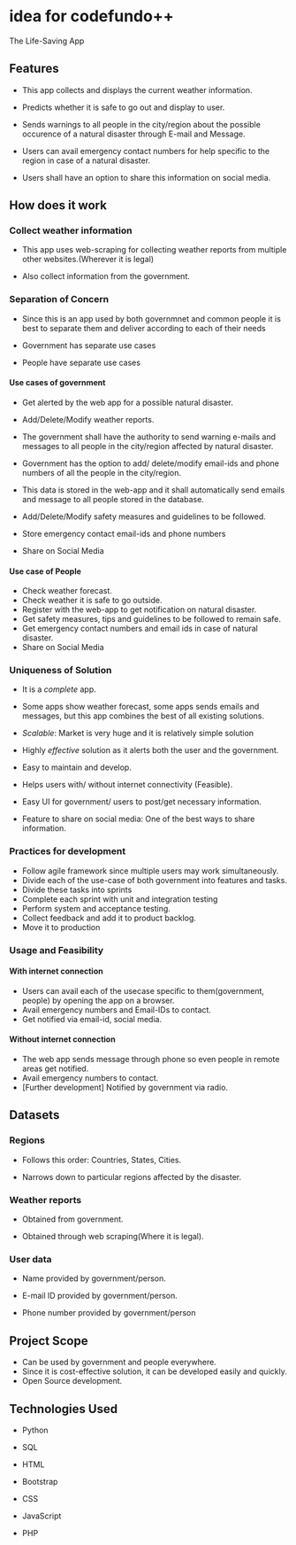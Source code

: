 # idea for codefundo++

The Life-Saving App

## Features

* This app collects and displays the current weather information.

* Predicts whether it is safe to go out and display to user.

* Sends warnings to all people in the city/region about the possible occurence of a natural disaster through E-mail and Message.

* Users can avail emergency contact numbers for help specific to the region in case of a natural disaster.

* Users shall have an option to share this information on social media.

## How does it work

### Collect weather information

* This app uses web-scraping for collecting weather reports from multiple other websites.(Wherever it is legal)

* Also collect information from the government.

### Separation of Concern

* Since this is an app used by both governmnet and common people it is best to separate them and deliver according to each of their needs

* Government has separate use cases

* People have separate use cases

#### Use cases of government

* Get alerted by the web app for a possible natural disaster.

* Add/Delete/Modify weather reports.

* The government shall have the authority to send warning e-mails and messages to all people in the city/region affected by natural disaster.

* Government has the option to add/ delete/modify email-ids and phone numbers of all the people in the city/region.

* This data is stored in the web-app and it shall automatically send emails and message to all people stored in the database.

* Add/Delete/Modify safety measures and guidelines to be followed.

* Store emergency contact email-ids and phone numbers

* Share on Social Media

#### Use case of People

* Check weather forecast.
* Check weather it is safe to go outside.
* Register with the web-app to get notification on natural disaster.
* Get safety measures, tips and guidelines to be followed to remain safe.
* Get emergency contact numbers and email ids in case of natural disaster.
* Share on Social Media

### Uniqueness of Solution

* It is a *complete* app.

* Some apps show weather forecast, some apps sends emails and messages, but this app combines the best of all existing solutions.

* *Scalable*: Market is very huge and it is relatively simple solution

* Highly *effective* solution as it alerts both the user and the government.

* Easy to maintain and develop.

* Helps users with/ without internet connectivity (Feasible).

* Easy UI for government/ users to post/get necessary information.

* Feature to share on social media: One of the best ways to share information.


### Practices for development

* Follow agile framework since multiple users may work simultaneously.
* Divide each of the use-case of both government into features and tasks.
* Divide these tasks into sprints
* Complete each sprint with unit and integration testing
* Perform system and acceptance testing.
* Collect feedback and add it to product backlog.
* Move it to production

### Usage and Feasibility

#### With internet connection

* Users can avail each of the usecase specific to them(government, people) by opening the app on a browser.
* Avail emergency numbers and Email-IDs to contact.
* Get notified via email-id, social media.

#### Without internet connection

* The web app sends message through phone so even people in remote areas get notified.
* Avail emergency numbers to contact.
* [Further development] Notified by government via radio.

## Datasets

### Regions

* Follows this order: Countries, States, Cities.

* Narrows down to particular regions affected by the disaster.

### Weather reports

* Obtained from government.

* Obtained through web scraping(Where it is legal).

### User data

* Name provided by government/person.

* E-mail ID provided by government/person.
* Phone number provided by government/person

## Project Scope

* Can be used by government and people everywhere.
* Since it is cost-effective solution, it can be developed easily and quickly.
* Open Source development.

## Technologies Used

* Python

* SQL

* HTML

* Bootstrap

* CSS

* JavaScript

* PHP
